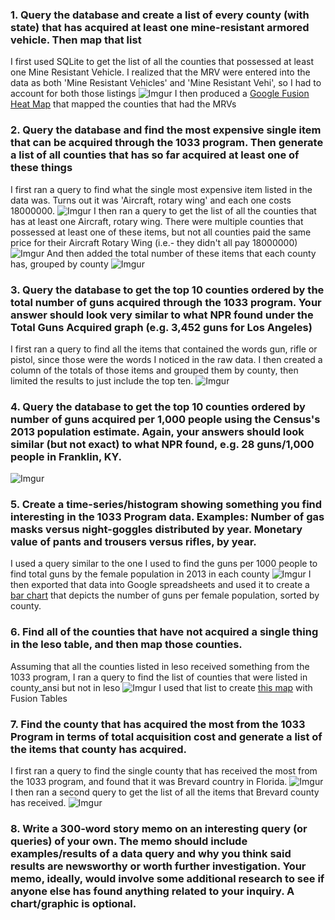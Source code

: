 ### 1. Query the database and create a list of every county (with state) that has acquired at least one mine-resistant armored vehicle. Then map that list
I first used SQLite to get the list of all the counties that possessed at least one Mine Resistant Vehicle. I realized that the MRV were entered into the data as both 'Mine Resistant Vehicles' and 'Mine Resistant Vehi', so I had to account for both those listings
![Imgur](http://i.imgur.com/Pw419O1.png)
I then produced a [Google Fusion Heat Map](https://www.google.com/fusiontables/DataSource?docid=1Mw31BUJnLUbfHhMwE_QyRUDFDk3QpQ7xOwn6D4c5#map:id=3) that mapped the counties that had the MRVs

### 2. Query the database and find the most expensive single item that can be acquired through the 1033 program. Then generate a list of all counties that has so far acquired at least one of these things
I first ran a query to find what the single most expensive item listed in the data was. Turns out it was 'Aircraft, rotary wing' and each one costs 18000000.
![Imgur](http://i.imgur.com/d53b8JX.png)
I then ran a query to get the list of all the counties that has at least one Aircraft, rotary wing. There were multiple counties that possessed at least one of these items, but not all counties paid the same price for their Aircraft Rotary Wing (i.e.- they didn't all pay 18000000)
![Imgur](http://i.imgur.com/aECVn0B.png)
And then added the total number of these items that each county has, grouped by county
![Imgur](http://i.imgur.com/FJmw0vp.png)

### 3. Query the database to get the top 10 counties ordered by the total number of guns acquired through the 1033 program. Your answer should look very similar to what NPR found under the Total Guns Acquired graph (e.g. 3,452 guns for Los Angeles)
I first ran a query to find all the items that contained the words gun, rifle or pistol, since those were the words I noticed in the raw data. I then created a column of the totals of those items and grouped them by county, then limited the results to just include the top ten.
![Imgur](http://i.imgur.com/68ef3Z1.png)

### 4. Query the database to get the top 10 counties ordered by number of guns acquired per 1,000 people using the Census's 2013 population estimate. Again, your answers should look similar (but not exact) to what NPR found, e.g. 28 guns/1,000 people in Franklin, KY.
![Imgur](http://i.imgur.com/szICIP5.png)


### 5. Create a time-series/histogram showing something you find interesting in the 1033 Program data. Examples: Number of gas masks versus night-goggles distributed by year. Monetary value of pants and trousers versus rifles, by year.
I used a query similar to the one I used to find the guns per 1000 people to find total guns by the female population in 2013 in each county
![Imgur](http://i.imgur.com/TJtNKKZ.png)
I then exported that data into Google spreadsheets and used it to create a [bar chart](https://docs.google.com/spreadsheets/d/1kK6th-fSlkSTBxxrWVN16FcEn_9RBO6eGIHAmsJiwww/edit?usp=sharing) that depicts the number of guns per female population, sorted by county. 

### 6. Find all of the counties that have not acquired a single thing in the leso table, and then map those counties.
Assuming that all the counties listed in leso received something from the 1033 program, I ran a query to find the list of counties that were listed in county_ansi but not in leso
![Imgur](http://i.imgur.com/8eTmxud.png)
I used that list to create [this map](https://www.google.com/fusiontables/data?docid=1jW7gNmjmj5s2sckSBNvwLw1Wxc9vWT12a6a6KL5t#map:id=3) with Fusion Tables

### 7. Find the county that has acquired the most from the 1033 Program in terms of total acquisition cost and generate a list of the items that county has acquired.
I first ran a query to find the single county that has received the most from the 1033 program, and found that it was Brevard country in Florida.
![Imgur](http://i.imgur.com/Xc7RnYU.png)
I then ran a second query to get the list of all the items that Brevard county has received.
![Imgur](http://i.imgur.com/W52TAq4.png)

### 8. Write a 300-word story memo on an interesting query (or queries) of your own. The memo should include examples/results of a data query and why you think said results are newsworthy or worth further investigation. Your memo, ideally, would involve some additional research to see if anyone else has found anything related to your inquiry. A chart/graphic is optional.
